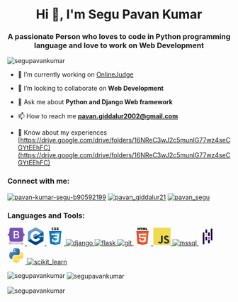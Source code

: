 <h1 align="center">Hi 👋, I'm Segu Pavan Kumar</h1>
<h3 align="center">A passionate Person who loves to code in Python programming language and love to work on Web Development</h3>

<p align="left"> <img src="https://komarev.com/ghpvc/?username=segupavankumar&label=Profile%20views&color=0e75b6&style=flat" alt="segupavankumar" /> </p>


- 🔭 I’m currently working on [OnlineJudge](https://github.com/segupavankumar/OnlineJudge)

- 👯 I’m looking to collaborate on **Web Development**

- 💬 Ask me about **Python and Django Web framework**

- 📫 How to reach me **pavan.giddalur2002@gmail.com**

- 📄 Know about my experiences [https://drive.google.com/drive/folders/16NReC3wJ2c5munIG77wz4seCGYtEEhFC](https://drive.google.com/drive/folders/16NReC3wJ2c5munIG77wz4seCGYtEEhFC)

<h3 align="left">Connect with me:</h3>
<p align="left">
<a href="https://linkedin.com/in/pavan-kumar-segu-b90592199" target="blank"><img align="center" src="https://raw.githubusercontent.com/rahuldkjain/github-profile-readme-generator/master/src/images/icons/Social/linked-in-alt.svg" alt="pavan-kumar-segu-b90592199" height="30" width="40" /></a>
<a href="https://www.hackerrank.com/pavan_giddalur21" target="blank"><img align="center" src="https://raw.githubusercontent.com/rahuldkjain/github-profile-readme-generator/master/src/images/icons/Social/hackerrank.svg" alt="pavan_giddalur21" height="30" width="40" /></a>
<a href="https://www.leetcode.com/pavan_segu" target="blank"><img align="center" src="https://raw.githubusercontent.com/rahuldkjain/github-profile-readme-generator/master/src/images/icons/Social/leet-code.svg" alt="pavan_segu" height="30" width="40" /></a>
</p>

<h3 align="left">Languages and Tools:</h3>
<p align="left"> <a href="https://getbootstrap.com" target="_blank" rel="noreferrer"> <img src="https://raw.githubusercontent.com/devicons/devicon/master/icons/bootstrap/bootstrap-plain-wordmark.svg" alt="bootstrap" width="40" height="40"/> </a> <a href="https://www.w3schools.com/cpp/" target="_blank" rel="noreferrer"> <img src="https://raw.githubusercontent.com/devicons/devicon/master/icons/cplusplus/cplusplus-original.svg" alt="cplusplus" width="40" height="40"/> </a> <a href="https://www.w3schools.com/css/" target="_blank" rel="noreferrer"> <img src="https://raw.githubusercontent.com/devicons/devicon/master/icons/css3/css3-original-wordmark.svg" alt="css3" width="40" height="40"/> </a> <a href="https://www.djangoproject.com/" target="_blank" rel="noreferrer"> <img src="https://cdn.worldvectorlogo.com/logos/django.svg" alt="django" width="40" height="40"/> </a> <a href="https://flask.palletsprojects.com/" target="_blank" rel="noreferrer"> <img src="https://www.vectorlogo.zone/logos/pocoo_flask/pocoo_flask-icon.svg" alt="flask" width="40" height="40"/> </a> <a href="https://git-scm.com/" target="_blank" rel="noreferrer"> <img src="https://www.vectorlogo.zone/logos/git-scm/git-scm-icon.svg" alt="git" width="40" height="40"/> </a> <a href="https://www.w3.org/html/" target="_blank" rel="noreferrer"> <img src="https://raw.githubusercontent.com/devicons/devicon/master/icons/html5/html5-original-wordmark.svg" alt="html5" width="40" height="40"/> </a> <a href="https://developer.mozilla.org/en-US/docs/Web/JavaScript" target="_blank" rel="noreferrer"> <img src="https://raw.githubusercontent.com/devicons/devicon/master/icons/javascript/javascript-original.svg" alt="javascript" width="40" height="40"/> </a> <a href="https://www.microsoft.com/en-us/sql-server" target="_blank" rel="noreferrer"> <img src="https://www.svgrepo.com/show/303229/microsoft-sql-server-logo.svg" alt="mssql" width="40" height="40"/> </a> <a href="https://pandas.pydata.org/" target="_blank" rel="noreferrer"> <img src="https://raw.githubusercontent.com/devicons/devicon/2ae2a900d2f041da66e950e4d48052658d850630/icons/pandas/pandas-original.svg" alt="pandas" width="40" height="40"/> </a> <a href="https://www.python.org" target="_blank" rel="noreferrer"> <img src="https://raw.githubusercontent.com/devicons/devicon/master/icons/python/python-original.svg" alt="python" width="40" height="40"/> </a> <a href="https://scikit-learn.org/" target="_blank" rel="noreferrer"> <img src="https://upload.wikimedia.org/wikipedia/commons/0/05/Scikit_learn_logo_small.svg" alt="scikit_learn" width="40" height="40"/> </a> </p>

<p><img align="left" src="https://github-readme-stats.vercel.app/api/top-langs?username=segupavankumar&show_icons=true&locale=en&layout=compact" alt="segupavankumar" /></p>

<p>&nbsp;<img align="center" src="https://github-readme-stats.vercel.app/api?username=segupavankumar&show_icons=true&locale=en" alt="segupavankumar" /></p>

<p><img align="center" src="https://github-readme-streak-stats.herokuapp.com/?user=segupavankumar&" alt="segupavankumar" /></p>
